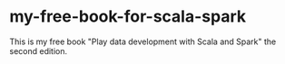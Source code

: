 # my-free-book-for-scala-spark
This is my free book "Play data development with Scala and Spark" the second edition.
